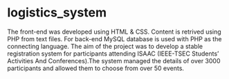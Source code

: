 # logistics_system
The front-end was developed using HTML &amp; CSS. Content is retrived using PHP from text files. For back-end MySQL database is used with PHP as the connecting language. The aim of the project was to develop a stable registration system for participants attending ISAAC (IEEE-TSEC Students’ Activities And Conferences).The system managed the details of over 3000 participants and allowed them to choose from over 50 events. 
